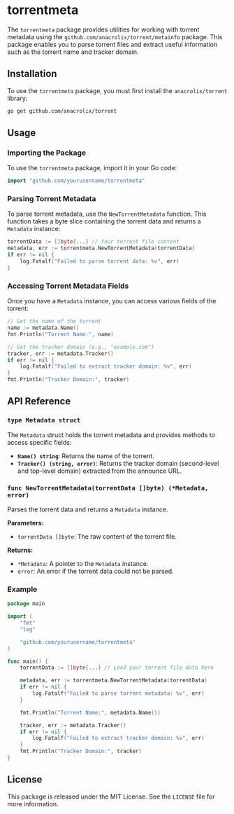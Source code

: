 # torrentmeta

The `torrentmeta` package provides utilities for working with torrent metadata using the `github.com/anacrolix/torrent/metainfo` package. This package enables you to parse torrent files and extract useful information such as the torrent name and tracker domain.

## Installation

To use the `torrentmeta` package, you must first install the `anacrolix/torrent` library:

```bash
go get github.com/anacrolix/torrent
```

## Usage

### Importing the Package

To use the `torrentmeta` package, import it in your Go code:

```go
import "github.com/yourusername/torrentmeta"
```

### Parsing Torrent Metadata

To parse torrent metadata, use the `NewTorrentMetadata` function. This function takes a byte slice containing the torrent data and returns a `Metadata` instance:

```go
torrentData := []byte{...} // Your torrent file content
metadata, err := torrentmeta.NewTorrentMetadata(torrentData)
if err != nil {
    log.Fatalf("Failed to parse torrent data: %v", err)
}
```

### Accessing Torrent Metadata Fields

Once you have a `Metadata` instance, you can access various fields of the torrent:

```go
// Get the name of the torrent
name := metadata.Name()
fmt.Println("Torrent Name:", name)

// Get the tracker domain (e.g., "example.com")
tracker, err := metadata.Tracker()
if err != nil {
    log.Fatalf("Failed to extract tracker domain: %v", err)
}
fmt.Println("Tracker Domain:", tracker)
```

## API Reference

### `type Metadata struct`

The `Metadata` struct holds the torrent metadata and provides methods to access specific fields:

- **`Name() string`**: Returns the name of the torrent.
- **`Tracker() (string, error)`**: Returns the tracker domain (second-level and top-level domain) extracted from the announce URL.

### `func NewTorrentMetadata(torrentData []byte) (*Metadata, error)`

Parses the torrent data and returns a `Metadata` instance.

**Parameters:**

- `torrentData []byte`: The raw content of the torrent file.

**Returns:**

- `*Metadata`: A pointer to the `Metadata` instance.
- `error`: An error if the torrent data could not be parsed.

### Example

```go
package main

import (
    "fmt"
    "log"

    "github.com/yourusername/torrentmeta"
)

func main() {
    torrentData := []byte{...} // Load your torrent file data here

    metadata, err := torrentmeta.NewTorrentMetadata(torrentData)
    if err != nil {
        log.Fatalf("Failed to parse torrent metadata: %v", err)
    }

    fmt.Println("Torrent Name:", metadata.Name())

    tracker, err := metadata.Tracker()
    if err != nil {
        log.Fatalf("Failed to extract tracker domain: %v", err)
    }
    fmt.Println("Tracker Domain:", tracker)
}
```

## License

This package is released under the MIT License. See the `LICENSE` file for more information.
